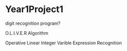 # Year1Project1
digit recognition program? 

O.L.I.V.E.R Algorithm

Operative
Linear
Integer
Varible
Expression
Recognition


